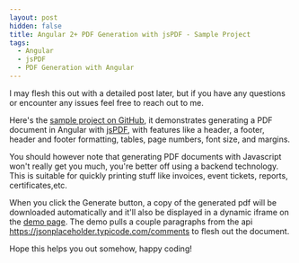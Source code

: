 ```yaml
---
layout: post
hidden: false
title: Angular 2+ PDF Generation with jsPDF - Sample Project
tags:
  - Angular
  - jsPDF
  - PDF Generation with Angular
---
```

I may flesh this out with a detailed post later, but if you have any questions or encounter any issues feel free to reach out to me.

Here's the [sample project on GitHub](https://github.com/leonelngande/javascript-pdf-generation-with-angular), it demonstrates generating a PDF document in Angular with [jsPDF](https://github.com/MrRio/jsPDF), with features like a header, a footer, header and footer formatting, tables, page numbers, font size, and margins.

You should however note that generating PDF documents with Javascript won't really get you much, you're better off using a backend technology. This is suitable for quickly printing stuff like invoices, event tickets, reports, certificates,etc.

When you click the Generate button, a copy of the generated pdf will be downloaded automatically and it'll also be displayed in a dynamic iframe on the [demo page](https://leonelngande.github.io/javascript-pdf-generation-with-angular/). The demo pulls a couple paragraphs from the api https://jsonplaceholder.typicode.com/comments to flesh out the document.



Hope this helps you out somehow, happy coding!
